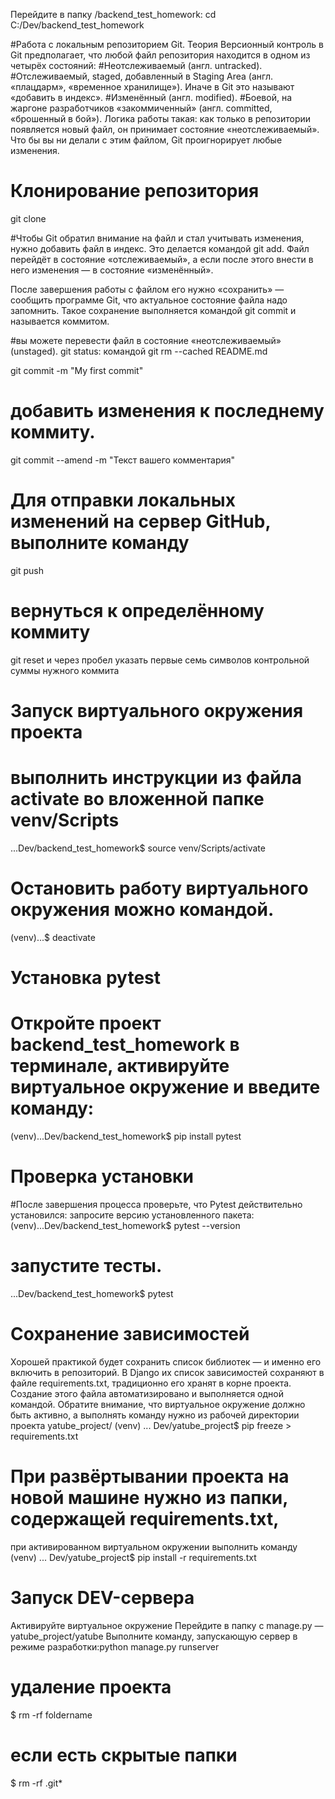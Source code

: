 Перейдите в папку /backend_test_homework: cd C:/Dev/backend_test_homework

#Работа с локальным репозиторием Git. Теория
Версионный контроль в Git предполагает, что любой файл репозитория находится в одном из четырёх состояний:
#Неотслеживаемый (англ. untracked).
#Отслеживаемый, staged, добавленный в Staging Area (англ. «плацдарм», «временное хранилище»). 
Иначе в Git это называют «добавить в индекс».
#Изменённый (англ. modified).
#Боевой, на жаргоне разработчиков «закоммиченный» (англ. committed, «брошенный в бой»).
Логика работы такая: как только в репозитории появляется новый файл, он принимает состояние «неотслеживаемый». 
Что бы вы ни делали с этим файлом, Git проигнорирует любые изменения.

# Клонирование репозитория
git clone 


#Чтобы Git обратил внимание на файл и стал учитывать изменения, нужно добавить файл в индекс. 
Это делается командой git add. Файл перейдёт в состояние «отслеживаемый», 
а если после этого внести в него изменения — в состояние «изменённый».

После завершения работы с файлом его нужно «сохранить» — сообщить программе Git, что актуальное состояние файла надо запомнить. 
Такое сохранение выполняется командой git commit и называется коммитом.

#вы можете перевести файл в состояние «неотслеживаемый» (unstaged).
git status: командой git rm --cached README.md  


git commit -m "My first commit" 
# добавить изменения к последнему коммиту.
git commit --amend -m "Текст вашего комментария"

# Для отправки локальных изменений на сервер GitHub, выполните команду
git push 
# вернуться к определённому коммиту
git reset и через пробел указать первые семь символов контрольной суммы нужного коммита

# Запуск виртуального окружения проекта
# выполнить инструкции из файла activate во вложенной папке venv/Scripts
...Dev/backend_test_homework$ source venv/Scripts/activate 
# Остановить работу виртуального окружения можно командой.
(venv)...$ deactivate 

# Установка pytest

# Откройте проект backend_test_homework в терминале, активируйте виртуальное окружение и введите команду:
(venv)...Dev/backend_test_homework$ pip install pytest 

# Проверка установки
#После завершения процесса проверьте, что Pytest действительно установился: запросите версию установленного пакета:
(venv)...Dev/backend_test_homework$ pytest --version 

# запустите тесты.
...Dev/backend_test_homework$ pytest 

# Сохранение зависимостей
Хорошей практикой будет сохранить список библиотек — и именно его включить в репозиторий.
В Django их список зависимостей сохраняют в файле requirements.txt, традиционно его хранят в корне проекта. Создание этого файла автоматизировано и выполняется одной командой.
Обратите внимание, что виртуальное окружение должно быть активно, а выполнять команду нужно из рабочей директории проекта yatube_project/
(venv) ... Dev/yatube_project$ pip freeze > requirements.txt 

# При развёртывании проекта на новой машине нужно из папки, содержащей requirements.txt, 
при активированном виртуальном окружении выполнить команду
(venv) ... Dev/yatube_project$ pip install -r requirements.txt 

# Запуск DEV-сервера 
Активируйте виртуальное окружение
Перейдите в папку с manage.py — yatube_project/yatube
Выполните команду, запускающую сервер в режиме разработки:python manage.py runserver

# удаление проекта 
$ rm -rf foldername
# если есть скрытые папки 
$ rm -rf .git*